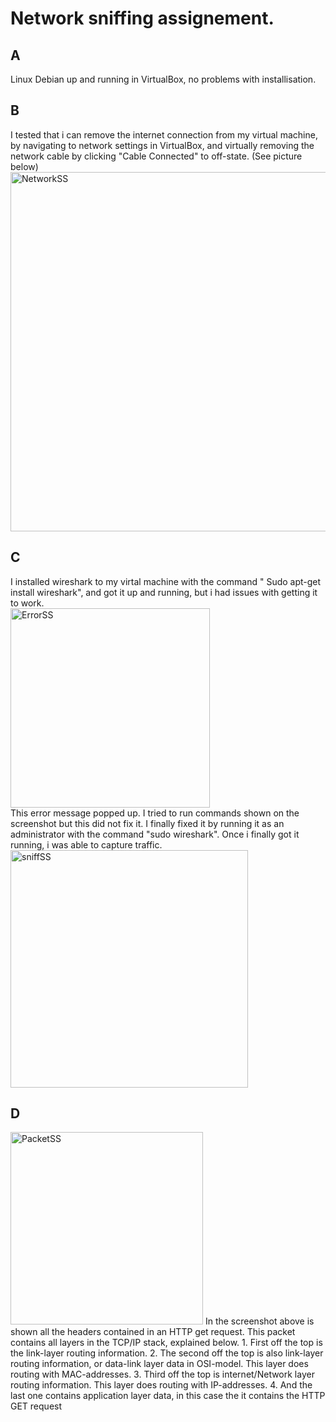 # Network sniffing assignement.

## A
Linux Debian up and running in VirtualBox, no problems with installisation.

## B
I tested that i can remove the internet connection from my virtual machine, by navigating to network settings in VirtualBox, and virtually removing the network cable by clicking "Cable Connected" to off-state. (See picture below)  
<img width="575" alt="NetworkSS" src="https://github.com/user-attachments/assets/8a15f942-9a49-41cb-89c0-96359f72ecbf" />  

## C
I installed wireshark to my virtal machine with the command " Sudo apt-get install wireshark", and got it up and running, but i had issues with getting it to work.  
<img width="319" alt="ErrorSS" src="https://github.com/user-attachments/assets/9023a64c-574a-4eb1-9d14-731a7e696735" />  
This error message popped up. I tried to run commands shown on the screenshot but this did not fix it. I finally fixed it by running it as an administrator with the command "sudo wireshark".
Once i finally got it running, i was able to capture traffic.  
<img width="380" alt="sniffSS" src="https://github.com/user-attachments/assets/5f1c5ff6-531e-4cc2-b86a-d5c11fbf1c55" />  

## D
<img width="308" alt="PacketSS" src="https://github.com/user-attachments/assets/436ce626-0d6d-4bcd-9e66-188bbcb462dc" />  
In the screenshot above is shown all the headers contained in an HTTP get request. This packet contains all layers in the TCP/IP stack, explained below.  
1. First off the top is the link-layer routing information.
2. The second off the top is also link-layer routing information, or data-link layer data in OSI-model. This layer does routing with MAC-addresses.
3. Third off the top is internet/Network layer routing information. This layer does routing with IP-addresses.
4. And the last one contains application layer data, in this case the it contains the HTTP GET request


